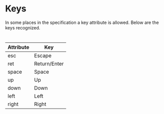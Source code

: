 # Keys
In some places in the specification a key attribute is allowed.
Below are the keys recognized.
#
| Attribute | Key          |
|-----------|--------------|
| esc       | Escape       |
| ret       | Return/Enter |
| space     |  Space       |
| up        | Up           |
| down      | Down         |
| left      | Left         |
| right     | Right        |
